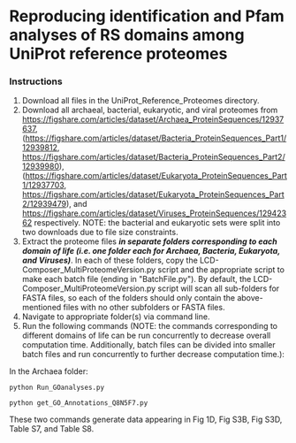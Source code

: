 # Reproducing identification and Pfam analyses of RS domains among UniProt reference proteomes

### Instructions
1. Download all files in the UniProt_Reference_Proteomes directory.
2. Download all archaeal, bacterial, eukaryotic, and viral proteomes from https://figshare.com/articles/dataset/Archaea_ProteinSequences/12937637, (https://figshare.com/articles/dataset/Bacteria_ProteinSequences_Part1/12939812, https://figshare.com/articles/dataset/Bacteria_ProteinSequences_Part2/12939980), (https://figshare.com/articles/dataset/Eukaryota_ProteinSequences_Part1/12937703, https://figshare.com/articles/dataset/Eukaryota_ProteinSequences_Part2/12939479), and https://figshare.com/articles/dataset/Viruses_ProteinSequences/12942362 respectively. NOTE: the bacterial and eukaryotic sets were split into two downloads due to file size constraints.
3. Extract the proteome files *__in separate folders corresponding to each domain of life (i.e. one folder each for Archaea, Bacteria, Eukaryota, and Viruses)__*. In each of these folders, copy the LCD-Composer_MultiProteomeVersion.py script and the appropriate script to make each batch file (ending in "BatchFile.py"). By default, the LCD-Composer_MultiProteomeVersion.py script will scan all sub-folders for FASTA files, so each of the folders should only contain the above-mentioned files with no other subfolders or FASTA files.
4. Navigate to appropriate folder(s) via command line.
5. Run the following commands (NOTE: the commands corresponding to different domains of life can be run concurrently to decrease overall computation time. Additionally, batch files can be divided into smaller batch files and run concurrently to further decrease computation time.):

In the Archaea folder:
```    
python Run_GOanalyses.py
```

```    
python get_GO_Annotations_Q8N5F7.py
```

These two commands generate data appearing in Fig 1D, Fig S3B, Fig S3D, Table S7, and Table S8.
